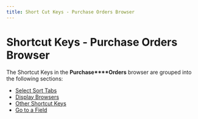 ```yaml
---
title: Short Cut Keys - Purchase Orders Browser
---
```


# Shortcut Keys - Purchase Orders Browser


The Shortcut Keys in the **Purchase****Orders** browser are grouped into  the following sections:

- [Select  Sort Tabs]({{site.pp_baseurl}}/shortcut-keys/pur-doc-browsers/purchase-orders-browser/select_sort_tabs_purchase_order_browser_short_cut_keys.html)
- [Display  Browsers]({{site.pp_baseurl}}/shortcut-keys/pur-doc-browsers/purchase-orders-browser/display_browsers_purchase_order_browser_short_cut_keys.html)
- [Other  Shortcut Keys]({{site.pp_baseurl}}/shortcut-keys/pur-doc-browsers/purchase-orders-browser/other_short_cuts_purchase_order_browser_short_cut_keys.html)
- [Go  to a Field]({{site.pp_baseurl}}/misc/go_to_a_field_short_cut_keys_purchase_order_browser_purchase_content.html)

